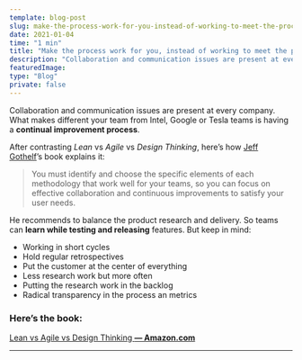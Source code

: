 ```yaml
---
template: blog-post
slug: make-the-process-work-for-you-instead-of-working-to-meet-the-process
date: 2021-01-04
time: "1 min"
title: "Make the process work for you, instead of working to meet the process"
description: "Collaboration and communication issues are present at every company. What makes different your team from Intel, Google..."
featuredImage:
type: "Blog"
private: false
---
```


Collaboration and communication issues are present at every company. What makes different your team from Intel, Google or Tesla teams is having a **continual improvement process**.

After contrasting _Lean_ vs _Agile_ vs _Design Thinking_, here’s how [Jeff Gothelf](https://medium.com/u/94a2a063be85)’s book explains it:

> You must identify and choose the specific elements of each methodology that work well for your teams, so you can focus on effective collaboration and continuous improvements to satisfy your user needs.

He recommends to balance the product research and delivery. So teams can **learn while testing and releasing** features. But keep in mind:

- Working in short cycles
- Hold regular retrospectives
- Put the customer at the center of everything
- Less research work but more often
- Putting the research work in the backlog
- Radical transparency in the process an metrics

### Here’s the book:

[Lean vs Agile vs Design Thinking **— Amazon.com**](https://www.amazon.com/Lean-Agile-Design-Thinking-high-performing-ebook/dp/B076JJQBYT/)

---
